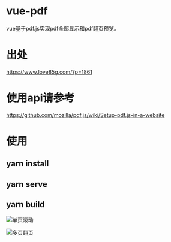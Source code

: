 # vue-pdf
vue基于pdf.js实现pdf全部显示和pdf翻页预览。
# 出处
https://www.love85g.com/?p=1861
# 使用api请参考
https://github.com/mozilla/pdf.js/wiki/Setup-pdf.js-in-a-website
# 使用
## yarn install
## yarn serve
## yarn build

![单页滚动](https://github.com/majiang666/vue-pdf/blob/master/g1.gif)

![多页翻页](https://github.com/majiang666/vue-pdf/blob/master/g2.gif)
